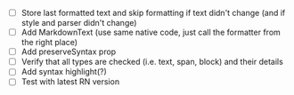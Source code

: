 -   [ ] Store last formatted text and skip formatting if text didn't change (and if style and parser didn't change)
-   [ ] Add MarkdownText (use same native code, just call the formatter from the right place)
-   [ ] Add preserveSyntax prop
-   [ ] Verify that all types are checked (i.e. text, span, block) and their details
-   [ ] Add syntax highlight(?)
-   [ ] Test with latest RN version
